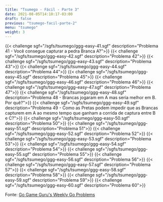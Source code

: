```yaml
---
title: "Tsumego - Fácil - Parte 3"
date: 2021-08-05T14:10:17-03:00
draft: false
previous: "tsumego-facil-parte-2"
menu: "tsumego"
weight: 3
---
```


{{< challenge sgf="/sgfs/tsumego/ggg-easy-41.sgf" description="Problema 41 - Você consegue capturar a pedra Branca A?">}}
{{< challenge sgf="/sgfs/tsumego/ggg-easy-42.sgf" description="Problema 42">}}
{{< challenge sgf="/sgfs/tsumego/ggg-easy-43.sgf" description="Problema 43">}}<ok>
{{< challenge sgf="/sgfs/tsumego/ggg-easy-44.sgf" description="Problema 44">}}<ok>
{{< challenge sgf="/sgfs/tsumego/ggg-easy-45.sgf" description="Problema 45">}}<ok>
{{< challenge sgf="/sgfs/tsumego/ggg-easy-46.sgf" description="Problema 46">}}<ok>
{{< challenge sgf="/sgfs/tsumego/ggg-easy-47.sgf" description="Problema 47">}}<ok>
{{< challenge sgf="/sgfs/tsumego/ggg-easy-48.sgf" description="Problema 48 - Brancas jogaram em A mas seria melhor em B. Por quê?">}}<ok>
{{< challenge sgf="/sgfs/tsumego/ggg-easy-49.sgf" description="Problema 49 - Como as Pretas podem impedir que as Brancas capturem em A ao mesmo tempo que ganham a corrida de captura entre B e C?">}}<ok>
{{< challenge sgf="/sgfs/tsumego/ggg-easy-50.sgf" description="Problema 50">}}<ok>
{{< challenge sgf="/sgfs/tsumego/ggg-easy-51.sgf" description="Problema 51">}}<ok>
{{< challenge sgf="/sgfs/tsumego/ggg-easy-52.sgf" description="Problema 52">}}<ok>
{{< challenge sgf="/sgfs/tsumego/ggg-easy-53.sgf" description="Problema 53">}}<ok>
{{< challenge sgf="/sgfs/tsumego/ggg-easy-54.sgf" description="Problema 54">}}<ok>
{{< challenge sgf="/sgfs/tsumego/ggg-easy-55.sgf" description="Problema 55">}}<ok>
{{< challenge sgf="/sgfs/tsumego/ggg-easy-56.sgf" description="Problema 56">}}<ok>
{{< challenge sgf="/sgfs/tsumego/ggg-easy-57.sgf" description="Problema 57">}}<ok>
{{< challenge sgf="/sgfs/tsumego/ggg-easy-58.sgf" description="Problema 58">}}<ok>
{{< challenge sgf="/sgfs/tsumego/ggg-easy-59.sgf" description="Problema 59">}}<ok>
{{< challenge sgf="/sgfs/tsumego/ggg-easy-60.sgf" description="Problema 60">}}<ok>

Fonte: [Go Game Guru's Weekly Go Problems](https://github.com/gogameguru/go-problems)